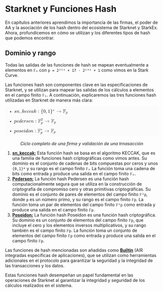# Starknet y Funciones Hash
En capítulos anteriores aprendimos la importancia de las firmas, el poder de AA y la asociación de los hash dentro del ecosistema de Starknet y StarkEx. Ahora, profundicemos en cómo se utilizan y los diferentes tipos de hash que podemos encontrar.

## Dominio y rango
Todas las salidas de las funciones de hash se mapean eventualmente a elementos en `𝔽ₚ` con `p = 2²⁵¹ + 17 ⋅ 2¹⁹² + 1` como vimos en la Stark Curve.

Las funciones hash son componentes clave en las especificaciones de Starknet, y se utilizan para mapear las salidas de los cálculos a elementos en el campo finito `𝔽ₚ`. A continuación, explicaremos las tres funciones hash utilizadas en Starknet de manera más clara:

![graph](./assets/Stark_func_hash.png)
<div align="center">
<em>Ciclo completo de una firma y validación de una trnasacción</em>
</div>

1. [**sn_keccak:**](https://docs.starknet.io/documentation/architecture_and_concepts/Hashing/hash-functions/#starknet_keccak) Esta función hash se basa en el algoritmo KECCAK, que es una familia de funciones hash criptográficas como vimos antes. Su dominio es el conjunto de cadenas de bits compuestas por ceros y unos `{0,1}*` y su rango es el campo finito `𝔽ₚ` La función toma una cadena de bits como entrada y produce una salida en el campo finito `𝔽ₚ`.
2. [**Pedersen:**](https://docs.starknet.io/documentation/architecture_and_concepts/Hashing/hash-functions/#pedersen_hash) La función hash Pedersen es una función hash computacionalmente segura que se utiliza en la construcción de criptografía de compromiso cero y otras primitivas criptográficas. Su dominio es el conjunto de pares de elementos del campo finito `𝔽²p`, donde `p` es un número primo, y su rango es el campo finito `𝔽p`. La función toma un par de elementos del campo finito `𝔽²p` como entrada y produce una salida en el campo finito `𝔽p`.
3. [**Poseidon:**](https://docs.starknet.io/documentation/architecture_and_concepts/Hashing/hash-functions/#poseidon_hash) La función hash Poseidon es una función hash criptográfica. Su dominio es un conjunto de elementos del campo finito `𝔽p`, que incluye el cero y los elementos inversos multiplicativos, y su rango también es el campo finito `𝔽p`. La función toma un conjunto de elementos del campo finito `𝔽p` como entrada y produce una salida en el campo finito `𝔽p`.

Las funciones de hash mencionadas son añadidas como [**Builtin**](https://mirror.xyz/0x7D1c14939AcEE5ca141c8beDF3474AFBf3884041/RTgQnMxeVGRCczih1pGXKy2KGFcU_xmf2NMx52wDgH0) (AIR integradas específicas de aplicaciones), que se utilizan como herramientas adicionales en el protocolo para garantizar la seguridad y la integridad de las transacciones y los datos.

Estas funciones hash desempeñan un papel fundamental en las operaciones de Starknet al garantizar la integridad y seguridad de los cálculos realizados en el sistema.